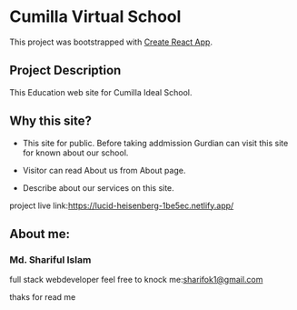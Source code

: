 # Cumilla Virtual School

This project was bootstrapped with [Create React App](https://github.com/facebook/create-react-app).

## Project Description

This Education web site for Cumilla Ideal School.

## Why this site?
- This site for public. Before taking addmission 
   Gurdian can visit this site for known about our school.

- Visitor can read About us from About page.

- Describe about our services on this site.

project live link:https://lucid-heisenberg-1be5ec.netlify.app/

## About me:
### Md. Shariful Islam
full stack webdeveloper
feel free to knock me:sharifok1@gmail.com

thaks for read me